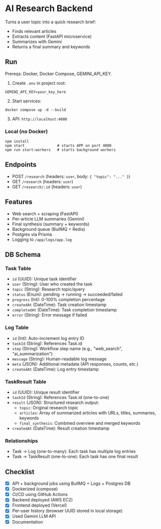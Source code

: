 # AI Research Backend

Turns a user topic into a quick research brief:
- Finds relevant articles
- Extracts content (FastAPI microservice)
- Summarizes with Gemini
- Returns a final summary and keywords

## Run

Prereqs: Docker, Docker Compose, GEMINI_API_KEY.

1) Create `.env` in project root:
```
GEMINI_API_KEY=your_key_here
```
2) Start services:
```
docker compose up -d --build
```
3) API: `http://localhost:4000`

### Local (no Docker)

```
npm install
npm start               # starts APP on port 4000
npm run start:workers   # starts background workers
```

## Endpoints

- POST `/research` (headers: `user`, body: `{ "topic": "..." }`)
- GET `/research` (headers: `user`)
- GET `/research/:id` (headers: `user`)

## Features

- Web search + scraping (FastAPI)
- Per-article LLM summaries (Gemini)
- Final synthesis (summary + keywords)
- Background queue (BullMQ + Redis)
- Postgres via Prisma
- Logging to `/app/logs/app.log`

## DB Schema

### Task Table
- `id` (UUID): Unique task identifier
- `user` (String): User who created the task
- `topic` (String): Research topic/query
- `status` (Enum): pending → running → succeeded/failed
- `progress` (Int): 0-100% completion percentage
- `createdAt` (DateTime): Task creation timestamp
- `completedAt` (DateTime): Task completion timestamp
- `error` (String): Error message if failed

### Log Table
- `id` (Int): Auto-increment log entry ID
- `taskId` (String): References Task.id
- `step` (String): Workflow step name (e.g., "web_search", "ai_summarization")
- `message` (String): Human-readable log message
- `meta` (JSON): Additional metadata (API responses, counts, etc.)
- `createdAt` (DateTime): Log entry timestamp

### TaskResult Table
- `id` (UUID): Unique result identifier
- `taskId` (String): References Task.id (one-to-one)
- `result` (JSON): Structured research output:
  - `topic`: Original research topic
  - `articles`: Array of summarized articles with URLs, titles, summaries, keywords
  - `final_synthesis`: Combined overview and merged keywords
- `createdAt` (DateTime): Result creation timestamp

### Relationships
- Task → Log (one-to-many): Each task has multiple log entries
- Task → TaskResult (one-to-one): Each task has one final result

## Checklist

- [x] API + background jobs using BullMQ + Logs + Postgres DB
- [x] Dockerized (compose)
- [x] CI/CD using GitHub Actions
- [x] Backend deployed (AWS EC2)
- [x] Frontend deployed (Vercel)
- [x] Per-user history (browser UUID stored in local storage)
- [x] Used Gemini LLM API
- [x] Documentation